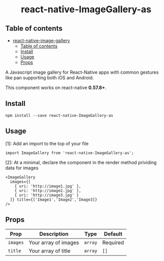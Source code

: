 # <p align="center" style={font-size:30px;}><b>react-native-ImageGallery-as</b></p>
## Table of contents
- [react-native-image-gallery](#react-native-ImageGallery-as)
    - [Table of contents](#table-of-contents)
    - [Install](#install)
    - [Usage](#usage)
    - [Props](#props)

A Javascript image gallery for React-Native apps with common gestures like pan supporting both iOS and Android.

This component works on react-native **0.57.8+**.

## Install

`npm install --save react-native-ImageGallery-as` 

## Usage
[1]: Add an import to the top of your file
```
import ImageGallery from 'react-native-ImageGallery-as';
```
[2]: At a minimal, declare the component in the render method prividing data for images
```
<ImageGallery
  images={[
    { uri: 'http://image1.jpg' },
    { uri: 'http://image2.jpg' },
    { uri: 'http://image3.jpg' }
  ]} title={['Image1','Image2','Image3]}
/>
```
## Props


| Prop          | Description                      | Type          | Default       |
| ------------- | ---------------------------------| ------------- | ------------- |
| `images`      | Your array of images             | `array`       | Required      |
| `title`       | Your array of title              | `array`       | `[]`      |
